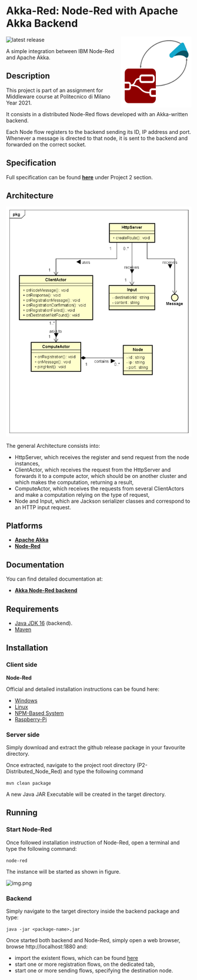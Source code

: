 # Akka-Red: Node-Red with Apache Akka Backend

<img src=".github/images/akka-node.png" width=192px height=192 px align="right" >

![latest release](https://img.shields.io/github/v/release/ArmelliniFederico/Middleware?color=green)

A simple integration between IBM Node-Red and Apache Akka.

## Description

This project is part of an assignment for Middleware course at Politecnico di Milano Year 2021.

It consists in a distributed Node-Red flows developed with an Akka-written backend.

Each Node flow registers to the backend sending its ID, IP address and port. Whenever a message is directed to that
node, it is sent to the backend and forwarded on the correct socket.

## Specification

Full specification can be found [**here**](../specs/specification.pdf) under Project 2 section.

## Architecture

![lel](.github/images/UML.png)

The general Architecture consists into:

- HttpServer, which receives the register and send request from the node instances,
- ClientActor, which receives the request from the HttpServer and forwards it to a compute actor, which should be on another cluster and which makes the computation, returning a result,
- ComputeActor, which receives the requests from several ClientActors and make a computation relying on the type of request,
- Node and Input, which are Jackson serializer classes and correspond to an HTTP input request.

## Platforms

- [**Apache Akka**](https://akka.io/)
- [**Node-Red**](https://nodered.org/)

## Documentation

You can find detailed documentation at:
- [**Akka Node-Red backend**](https://pirox4256.github.io/node-red-javadocs/)

## Requirements

- [Java JDK 16](https://openjdk.java.net/projects/jdk/16/) (backend).
- [Maven](https://maven.apache.org/)

## Installation

### Client side

**Node-Red**

Official and detailed installation instructions can be found here:
- [Windows](https://nodered.org/docs/getting-started/windows)
- [Linux](https://nodered.org/docs/getting-started/local)
- [NPM-Based System](https://github.com/node-red/linux-installers)
- [Raspberry-Pi](https://nodered.org/docs/getting-started/raspberrypi)


### Server side

Simply download and extract the github release package in your favourite directory.

Once extracted, navigate to the project root directory (P2-Distributed_Node_Red) and type the following command

```mvn clean package```

A new Java JAR Executable will be created in the target directory.

## Running

### Start Node-Red

Once followed installation instruction of Node-Red, open a terminal and type the following command:

```node-red```

The instance will be started as shown in figure.

![img.png](.github/images/img.png)

### Backend

Simply navigate to the target directory inside the backend package and type:

```java -jar <package-name>.jar```

Once started both backend and Node-Red, simply open a web browser, browse http://localhost:1880 and:
- import the existent flows, which can be found [here](.github/json/flows.json)
- start one or more registration flows, on the dedicated tab,
- start one or more sending flows, specifying the destination node.